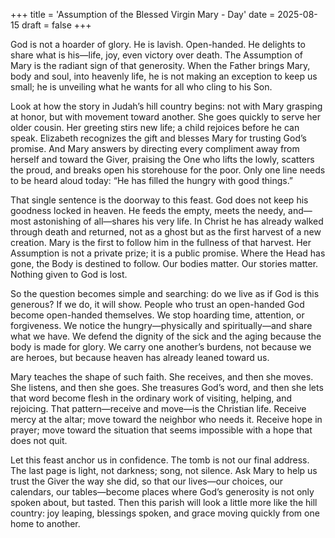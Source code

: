 +++
title = 'Assumption of the Blessed Virgin Mary - Day'
date = 2025-08-15
draft = false
+++

God is not a hoarder of glory. He is lavish. Open-handed. He delights to share what is his—life, joy, even victory over death. The Assumption of Mary is the radiant sign of that generosity. When the Father brings Mary, body and soul, into heavenly life, he is not making an exception to keep us small; he is unveiling what he wants for all who cling to his Son.

Look at how the story in Judah’s hill country begins: not with Mary grasping at honor, but with movement toward another. She goes quickly to serve her older cousin. Her greeting stirs new life; a child rejoices before he can speak. Elizabeth recognizes the gift and blesses Mary for trusting God’s promise. And Mary answers by directing every compliment away from herself and toward the Giver, praising the One who lifts the lowly, scatters the proud, and breaks open his storehouse for the poor. Only one line needs to be heard aloud today: “He has filled the hungry with good things.”

That single sentence is the doorway to this feast. God does not keep his goodness locked in heaven. He feeds the empty, meets the needy, and—most astonishing of all—shares his very life. In Christ he has already walked through death and returned, not as a ghost but as the first harvest of a new creation. Mary is the first to follow him in the fullness of that harvest. Her Assumption is not a private prize; it is a public promise. Where the Head has gone, the Body is destined to follow. Our bodies matter. Our stories matter. Nothing given to God is lost.

So the question becomes simple and searching: do we live as if God is this generous? If we do, it will show. People who trust an open-handed God become open-handed themselves. We stop hoarding time, attention, or forgiveness. We notice the hungry—physically and spiritually—and share what we have. We defend the dignity of the sick and the aging because the body is made for glory. We carry one another’s burdens, not because we are heroes, but because heaven has already leaned toward us.

Mary teaches the shape of such faith. She receives, and then she moves. She listens, and then she goes. She treasures God’s word, and then she lets that word become flesh in the ordinary work of visiting, helping, and rejoicing. That pattern—receive and move—is the Christian life. Receive mercy at the altar; move toward the neighbor who needs it. Receive hope in prayer; move toward the situation that seems impossible with a hope that does not quit.

Let this feast anchor us in confidence. The tomb is not our final address. The last page is light, not darkness; song, not silence. Ask Mary to help us trust the Giver the way she did, so that our lives—our choices, our calendars, our tables—become places where God’s generosity is not only spoken about, but tasted. Then this parish will look a little more like the hill country: joy leaping, blessings spoken, and grace moving quickly from one home to another.
